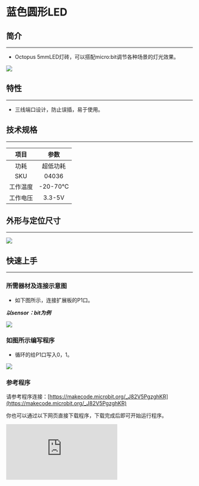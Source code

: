 # 蓝色圆形LED

## 简介
---
- Octopus 5mmLED灯砖，可以搭配micro:bit调节各种场景的灯光效果。

 ![](https://wiki-media-ef.oss-cn-hongkong.aliyuncs.com/docs/microbit/sensor/octopus-sensors/output/images/Raj46TF.jpg)

## 特性
---
- 三线端口设计，防止误插，易于使用。

## 技术规格
---

项目 | 参数
:-: | :-:
功耗|超低功耗
SKU|04036
工作温度|-20-70℃
工作电压|3.3-5V
## 外形与定位尺寸
---

 ![](https://wiki-media-ef.oss-cn-hongkong.aliyuncs.com/docs/microbit/sensor/octopus-sensors/output/images/cdNd1Kw.png)

## 快速上手
---

### 所需器材及连接示意图
- 如下图所示，连接扩展板的P1口。

***以sensor：bit为例***

 ![](https://wiki-media-ef.oss-cn-hongkong.aliyuncs.com/docs/microbit/sensor/octopus-sensors/output/images/gPeDZkY.png)


### 如图所示编写程序
- 循环的给P1口写入0，1。

![](https://wiki-media-ef.oss-cn-hongkong.aliyuncs.com/docs/microbit/sensor/octopus-sensors/output/images/AAzv9pn.png)

### 参考程序

请参考程序连接：[https://makecode.microbit.org/_J82V5PgzghKR](https://makecode.microbit.org/_J82V5PgzghKR)

你也可以通过以下网页直接下载程序，下载完成后即可开始运行程序。

<div
    style={{
        position: 'relative',
        paddingBottom: '60%',
        overflow: 'hidden',
    }}
>
    <iframe
        src="https://makecode.microbit.org/_J82V5PgzghKR"
        frameborder="0"
        sandbox="allow-popups allow-forms allow-scripts allow-same-origin"
        style={{
            position: 'absolute',
            width: '100%',
            height: '100%',
        }}
    />
</div>
---

### 结果
- 程序运行后，led一秒钟点亮一次。

## Python 编程

### 步骤 1
下载压缩包并解压[Octopus_MicroPython-master](https://github.com/lionyhw/Octopus_MicroPython/archive/master.zip)
打开[Python editor](https://python.microbit.org/v/2.0)

![](https://wiki-media-ef.oss-cn-hongkong.aliyuncs.com/docs/microbit/sensor/octopus-sensors/output/images/05001_07.png)

为了给LED灯编程，我们需要添加led.py。点击Load/Save，然后点击Show Files（1）下拉菜单，再点击Add file在本地找到下载并解压完成的Octopus_MicroPython-master文件夹，从中选择led.py添加进来。

![](https://wiki-media-ef.oss-cn-hongkong.aliyuncs.com/docs/microbit/sensor/octopus-sensors/output/images/05001_08.png)
![](https://wiki-media-ef.oss-cn-hongkong.aliyuncs.com/docs/microbit/sensor/octopus-sensors/output/images/05001_09.png)
![](https://wiki-media-ef.oss-cn-hongkong.aliyuncs.com/docs/microbit/sensor/octopus-sensors/output/images/04036_10.png)

### 步骤 2
### 参考程序
```
from microbit import *
from led import *

l = LED(pin1)
while True:
    l.set_led(1,100)
    sleep(500)
    l.set_led(0,0)
    sleep(500)
```


### 结果
- LED灯每秒闪烁一次。


## 相关案例
---

## 技术文档
---
